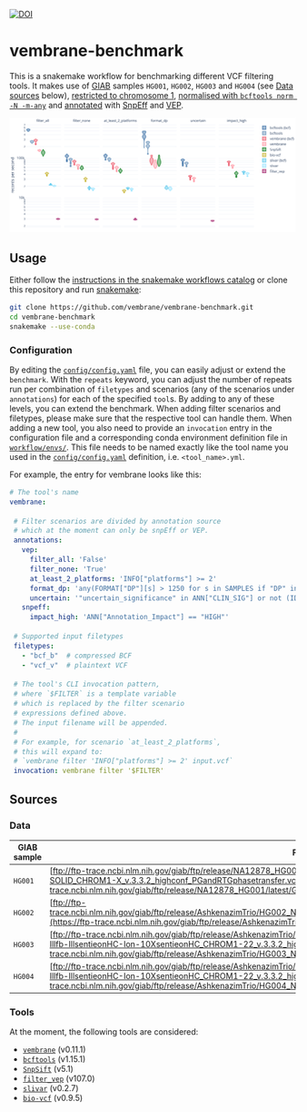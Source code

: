 [![DOI](https://zenodo.org/badge/305723104.svg)](https://zenodo.org/badge/latestdoi/305723104)

# vembrane-benchmark
This is a snakemake workflow for benchmarking different VCF filtering tools.
It makes use of [GIAB](https://www.nist.gov/programs-projects/genome-bottle) samples `HG001`, `HG002`, `HG003` and `HG004` (see [Data sources](#data) below), [restricted to chromosome 1](https://github.com/vembrane/vembrane-benchmark/blob/503a49b46f78b5c0b2515bd6a3979b16dcbe01ba/workflow/rules/download.smk#L127-L139), [normalised with `bcftools norm -N -m-any`](https://github.com/vembrane/vembrane-benchmark/blob/503a49b46f78b5c0b2515bd6a3979b16dcbe01ba/workflow/rules/download.smk#L112-L124) and [annotated](https://github.com/vembrane/vembrane-benchmark/blob/v1.0.0/workflow/rules/annotation.smk) with [SnpEff](https://pcingola.github.io/SnpEff/se_introduction/) and [VEP](https://ensembl.org/info/docs/tools/vep/index.html).

![vembrane benchmark](results/plot/benchmark.svg)


## Usage
Either follow the [instructions in the snakemake workflows catalog](https://snakemake.github.io/snakemake-workflow-catalog?usage=vembrane/vembrane-benchmark) or clone this repository and run [snakemake](https://snakemake.github.io/):
```sh
git clone https://github.com/vembrane/vembrane-benchmark.git
cd vembrane-benchmark
snakemake --use-conda
```

### Configuration
By editing the [`config/config.yaml`](config/config.yaml) file, you can easily adjust or extend the `benchmark`.
With the `repeats` keyword, you can adjust the number of repeats run per combination of `filetypes` and scenarios (any of the scenarios under `annotations`) for each of the specified `tool`s.
By adding to any of these levels, you can extend the benchmark.
When adding filter scenarios and filetypes, please make sure that the respective tool can handle them.
When adding a new tool, you also need to provide an `invocation` entry in the configuration file and a corresponding conda environment definition file in [`workflow/envs/`](workflow/envs).
This file needs to be named exactly like the tool name you used in the [`config/config.yaml`](config/config.yaml) definition, i.e. `<tool_name>.yml`.

For example, the entry for vembrane looks like this:
 ```yaml
# The tool's name
vembrane:

  # Filter scenarios are divided by annotation source
  # which at the moment can only be snpEff or VEP.
  annotations:
    vep:
      filter_all: 'False'
      filter_none: 'True'
      at_least_2_platforms: 'INFO["platforms"] >= 2'
      format_dp: 'any(FORMAT["DP"][s] > 1250 for s in SAMPLES if "DP" in FORMAT)'
      uncertain: '"uncertain_significance" in ANN["CLIN_SIG"] or not (ID and ID.startswith("rs"))'
    snpeff:
      impact_high: 'ANN["Annotation_Impact"] == "HIGH"'

  # Supported input filetypes
  filetypes:
    - "bcf_b"  # compressed BCF
    - "vcf_v"  # plaintext VCF

  # The tool's CLI invocation pattern,
  # where `$FILTER` is a template variable
  # which is replaced by the filter scenario
  # expressions defined above.
  # The input filename will be appended.
  #
  # For example, for scenario `at_least_2_platforms`,
  # this will expand to:
  # `vembrane filter 'INFO["platforms"] >= 2' input.vcf`
  invocation: vembrane filter '$FILTER'
```

## Sources

### Data
| GIAB sample | FTP download link |
| ----------- | ----------------- |
| `HG001`     | [ftp://ftp-trace.ncbi.nlm.nih.gov/giab/ftp/release/NA12878_HG001/latest/GRCh38/HG001_GRCh38_GIAB_highconf_CG-IllFB-IllGATKHC-Ion-10X-SOLID_CHROM1-X_v.3.3.2_highconf_PGandRTGphasetransfer.vcf.gz](https://ftp-trace.ncbi.nlm.nih.gov/giab/ftp/release/NA12878_HG001/latest/GRCh38/) |
| `HG002`     | [ftp://ftp-trace.ncbi.nlm.nih.gov/giab/ftp/release/AshkenazimTrio/HG002_NA24385_son/latest/GRCh38/HG002_GRCh38_1_22_v4.1_draft_benchmark.vcf.gz](https://ftp-trace.ncbi.nlm.nih.gov/giab/ftp/release/AshkenazimTrio/HG002_NA24385_son/latest/GRCh38/) |
| `HG003`     | [ftp://ftp-trace.ncbi.nlm.nih.gov/giab/ftp/release/AshkenazimTrio/HG003_NA24149_father/latest/GRCh38/HG003_GRCh38_GIAB_highconf_CG-Illfb-IllsentieonHC-Ion-10XsentieonHC_CHROM1-22_v.3.3.2_highconf.vcf.gz](https://ftp-trace.ncbi.nlm.nih.gov/giab/ftp/release/AshkenazimTrio/HG003_NA24149_father/latest/GRCh38/) |
| `HG004`     | [ftp://ftp-trace.ncbi.nlm.nih.gov/giab/ftp/release/AshkenazimTrio/HG004_NA24143_mother/latest/GRCh38/HG004_GRCh38_GIAB_highconf_CG-Illfb-IllsentieonHC-Ion-10XsentieonHC_CHROM1-22_v.3.3.2_highconf.vcf.gz](https://ftp-trace.ncbi.nlm.nih.gov/giab/ftp/release/AshkenazimTrio/HG004_NA24143_mother/latest/GRCh38/) |


### Tools
At the moment, the following tools are considered:
 - [`vembrane`](http://github.com/vembrane/vembrane) (v0.11.1)
 - [`bcftools`](https://samtools.github.io/bcftools/bcftools.html#expressions) (v1.15.1)
 - [`SnpSift`](https://pcingola.github.io/SnpEff/ss_introduction/) (v5.1)
 - [`filter_vep`](https://www.ensembl.org/info/docs/tools/vep/script/vep_filter.html) (v107.0)
 - [`slivar`](https://github.com/brentp/slivar) (v0.2.7)
 - [`bio-vcf`](https://github.com/vcflib/bio-vcf) (v0.9.5)
